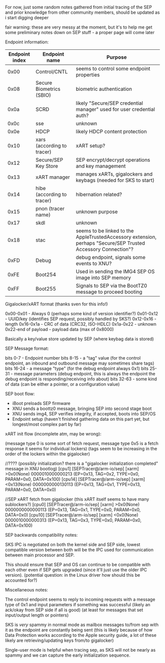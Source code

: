 For now, just some random notes gathered from initial tracing of the SEP and prior knowledge from other community members, should be updated as i start digging deeper

fair warning: these are very messy at the moment, but it's to help me get some preliminary notes down on SEP stuff - a proper page will come later

Endpoint information:

| Endpoint index | Endpoint name | Purpose |
| -------------- | ------------- | ------- |
| 0x00 | Control/CNTL | seems to control some endpoint properties |
| 0x08 | Secure Biometrics (SBIO) | biometric authentication |
| 0x0a | SCRD | likely "Secure/SEP credential manager" used for user credential auth? |
| 0x0c | sse  | unknown |
| 0x0e | HDCP | likely HDCP content protection |
| 0x10 | xars (according to tracer) | xART setup? |
| 0x12 | Secure/SEP Key Store | SEP encrypt/decrypt operations and key management |
| 0x13 | xART manager | manages xARTs, gigalockers and keybags (needed for SKS to start) |
| 0x14 | hibe (according to tracer) | hibernation related? | 
| 0x15 | pnon (tracer name) | unknown purpose |
| 0x17 | skdl | unknown |
| 0x18 | stac | seems to be linked to the AppleTrustedAccessory extension, perhaps "Secure/SEP Trusted Accessory Connection"? | 
| 0xFD | Debug | debug endpoint, signals some events to XNU? |
| 0xFE | Boot254 | Used in sending the IMG4 SEP OS image into SEP memory |
| 0xFF | Boot255 | Signals to SEP via the BootTZ0 message to proceed booting |

Gigalocker/xART format (thanks sven for this info!)

0x00-0x01 - Always 0 (perhaps some kind of version identifier?)
0x01-0x12 - UUID/key (identifies SEP request, possibly handled by SKS?)
0x12-0x16 - length
0x16-0x1a - CRC of data (CRC32, ISO-HDLC)
0x1a-0x22 - unknown
0x22-end of payload - payload data (max of 0x8000)

Basically a key/value store updated by SEP (where keybag data is stored)

SEP Message format:

bits 0-7 - Endpoint number
bits 8-15 - a "tag" value (for the control endpoint, an inbound and outbound message may sometimes share tags)
bits 16-24 - a message "type" (for the debug endpoint always 0x1)
bits 25-31 - message parameters (debug endpoint, this is always the endpoint the debug endpoint is responding/receiving info about)
bits 32-63 - some kind of data (can be either a pointer, or a configuration value)

SEP boot flow:
- iBoot preloads SEP firmware
- XNU sends a boottz0 message, bringing SEP into second stage boot
- XNU sends img4, SEP verifies integrity, if accepted, boots into SEP/OS
- Endpoint setup (haven't finished gathering data on this part yet, but longest/most complex part by far)


xART init flow (incomplete atm, may be wrong):

(message type 0 is some sort of fetch request, message type 0x5 is a fetch response it seems for individual lockers)
(tags seem to be increasing in the order of the lockers within the gigalocker)

//???? (possibly initialization? there is a "gigalocker initialization completed" message in XNU bootlog)
[cpu1] [SEPTracer@/arm-io/sep] [xarm] >0x0(None) 0000010000000213 (EP=0x13, TAG=0x2, TYPE=0x0, PARAM=0x0, DATA=0x100)
[cpu14] [SEPTracer@/arm-io/sep] [xarm] <0x13(None) 0000000000130113 (EP=0x13, TAG=0x1, TYPE=0x13, PARAM=0x0, DATA=0x0)

//SEP xART fetch from gigalocker (this xART itself seems to have many sublockers?)
[cpu0] [SEPTracer@/arm-io/sep] [xarm] >0x0(None) 0000000000000113 (EP=0x13, TAG=0x1, TYPE=0x0, PARAM=0x0, DATA=0x0)
[cpu10] [SEPTracer@/arm-io/sep] [xarm] <0x0(None) 0000010000000313 (EP=0x13, TAG=0x3, TYPE=0x0, PARAM=0x0, DATA=0x100)


SEP backwards compatibility notes:

SKS IPC is negotiated on both the kernel side and SEP side, lowest compatible version between both will be the IPC used for communication between main processor and SEP.

This should ensure that SEP and OS can continue to be compatible with each other even if SEP gets upgraded (since it'll just use the older IPC version). (potential question: in the Linux driver how should this be accounted for?)


Miscellaneous notes:

The control endpoint seems to reply to incoming requests with a message type of 0x1 and input parameters if something was successful (likely an ack/okay from SEP side if all is good) (at least for messages that set input/output length or pointers)

SKS is *very* spammy in normal mode as mailbox messages to/from sep with it as the endpoint are constantly being sent (this is likely because of how Data Protection works according to the Apple security guide, a lot of these likely are retrieving/updating keys from/to gigalocker)

Single-user mode is helpful when tracing sep, as SKS will not be nearly as spammy and we can capture the early initialization sequence.
